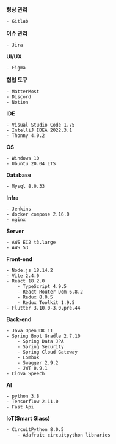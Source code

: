 **형상 관리**
```
- Gitlab
```
**이슈 관리**
```
- Jira
```
**UI/UX**
```
- Figma
```
**협업 도구**
```
- MatterMost
- Discord
- Notion
```
**IDE**
```
- Visual Studio Code 1.75
- IntelliJ IDEA 2022.3.1
- Thonny 4.0.2
```
**OS**
```
- Windows 10
- Ubuntu 20.04 LTS
```
**Database**
```
- Mysql 8.0.33
```
**Infra**
```
- Jenkins
- docker compose 2.16.0
- nginx
```
**Server**
```
- AWS EC2 t3.large
- AWS S3
```
**Front-end**
```
- Node.js 18.14.2
- Vite 2.4.0
- React 18.2.0
    - TypeScript 4.9.5
    - React Router Dom 6.8.2
    - Redux 8.0.5
    - Redux Toolkit 1.9.5
- Flutter 3.10.0-3.0.pre.44
```
**Back-end**
```
- Java OpenJDK 11
- Spring Boot Gradle 2.7.10
    - Spring Data JPA
    - Spring Security
    - Spring Cloud Gateway
    - Lombok
    - Swagger 2.9.2
    - JWT 0.9.1
- Clova Speech
```
**AI**
```
- python 3.8
- Tensorflow 2.11.0
- Fast Api
```
**IoT(Smart Glass)**
```
- CircuitPython 8.0.5
    - Adafruit circuitpython libraries
```